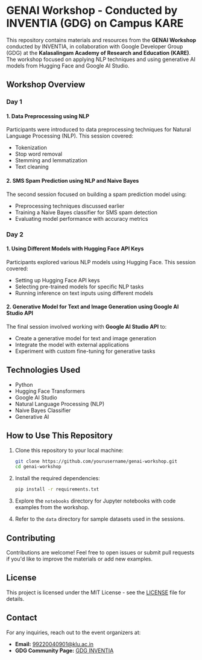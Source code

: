 # GENAI Workshop - Conducted by INVENTIA (GDG) on Campus KARE

This repository contains materials and resources from the **GENAI Workshop** conducted by INVENTIA, in collaboration with Google Developer Group (GDG) at the **Kalasalingam Academy of Research and Education (KARE)**. The workshop focused on applying NLP techniques and using generative AI models from Hugging Face and Google AI Studio.

## Workshop Overview

### Day 1

#### 1. Data Preprocessing using NLP
Participants were introduced to data preprocessing techniques for Natural Language Processing (NLP). This session covered:

- Tokenization
- Stop word removal
- Stemming and lemmatization
- Text cleaning

#### 2. SMS Spam Prediction using NLP and Naive Bayes
The second session focused on building a spam prediction model using:

- Preprocessing techniques discussed earlier
- Training a Naive Bayes classifier for SMS spam detection
- Evaluating model performance with accuracy metrics

### Day 2

#### 1. Using Different Models with Hugging Face API Keys
Participants explored various NLP models using Hugging Face. This session covered:

- Setting up Hugging Face API keys
- Selecting pre-trained models for specific NLP tasks
- Running inference on text inputs using different models

#### 2. Generative Model for Text and Image Generation using Google AI Studio API
The final session involved working with **Google AI Studio API** to:

- Create a generative model for text and image generation
- Integrate the model with external applications
- Experiment with custom fine-tuning for generative tasks

## Technologies Used

- Python
- Hugging Face Transformers
- Google AI Studio
- Natural Language Processing (NLP)
- Naive Bayes Classifier
- Generative AI

## How to Use This Repository

1. Clone this repository to your local machine:

    ```bash
    git clone https://github.com/yourusername/genai-workshop.git
    cd genai-workshop
    ```

2. Install the required dependencies:

    ```bash
    pip install -r requirements.txt
    ```

3. Explore the `notebooks` directory for Jupyter notebooks with code examples from the workshop.

4. Refer to the `data` directory for sample datasets used in the sessions.

## Contributing

Contributions are welcome! Feel free to open issues or submit pull requests if you'd like to improve the materials or add new examples.

## License

This project is licensed under the MIT License - see the [LICENSE](LICENSE) file for details.

## Contact

For any inquiries, reach out to the event organizers at:

- **Email:** 99220040901@klu.ac.in
- **GDG Community Page:** [GDG INVENTIA](https://gdg.inventia.com)

